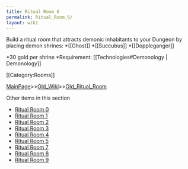 ```yaml
---
title: Ritual Room 6
permalink: Ritual_Room_6/
layout: wiki
---
```

Build a ritual room that attracts demonic inhabitants to your Dungeon by placing demon shrines:
*[[Ghost]]
*[[Succubus]]
*[[Doppleganger]]

*30 gold per shrine
*Requirement: [[Technologies#Demonology | Demonology]]

[[Category:Rooms]]

[MainPage](/keeperrl_wiki/ "wikilink")>>[Old_Wiki](/keeperrl_wiki/Old_Wiki "wikilink")>>[Old_Ritual_Room](/keeperrl_wiki/Old_Ritual_Room "wikilink")

Other items in this section
-    [Ritual Room 0](/keeperrl_wiki/Ritual_Room_0 "wikilink")
-    [Ritual Room 1](/keeperrl_wiki/Ritual_Room_1 "wikilink")
-    [Ritual Room 2](/keeperrl_wiki/Ritual_Room_2 "wikilink")
-    [Ritual Room 3](/keeperrl_wiki/Ritual_Room_3 "wikilink")
-    [Ritual Room 4](/keeperrl_wiki/Ritual_Room_4 "wikilink")
-    [Ritual Room 5](/keeperrl_wiki/Ritual_Room_5 "wikilink")
-    [Ritual Room 7](/keeperrl_wiki/Ritual_Room_7 "wikilink")
-    [Ritual Room 8](/keeperrl_wiki/Ritual_Room_8 "wikilink")
-    [Ritual Room 9](/keeperrl_wiki/Ritual_Room_9 "wikilink")

